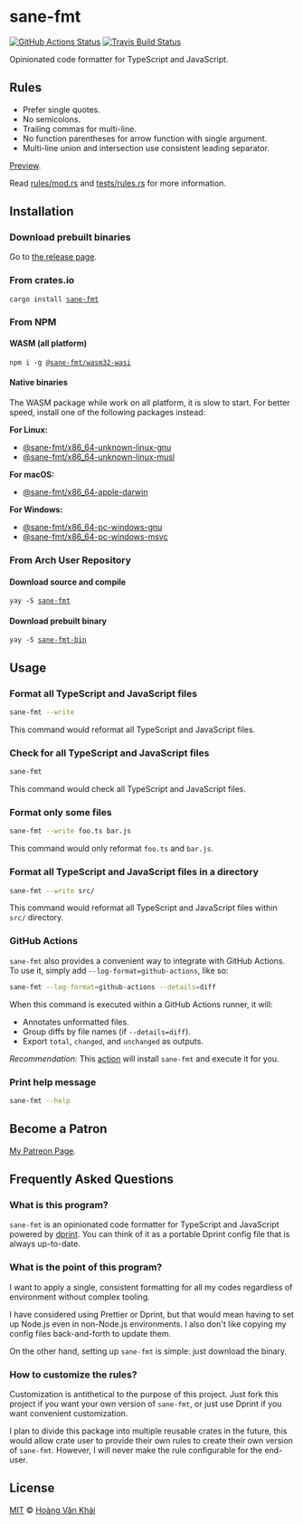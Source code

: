 # sane-fmt

[![GitHub Actions Status](https://github.com/KSXGitHub/sane-fmt/workflows/Test/badge.svg)](https://github.com/KSXGitHub/sane-fmt/actions)
[![Travis Build Status](https://travis-ci.org/KSXGitHub/sane-fmt.svg?branch=master)](https://travis-ci.org/KSXGitHub/sane-fmt)

Opinionated code formatter for TypeScript and JavaScript.

## Rules

* Prefer single quotes.
* No semicolons.
* Trailing commas for multi-line.
* No function parentheses for arrow function with single argument.
* Multi-line union and intersection use consistent leading separator.

[Preview](https://git.io/JflcU).

Read [rules/mod.rs](https://git.io/JflmV) and [tests/rules.rs](https://git.io/JflOp) for more information.

## Installation

### Download prebuilt binaries

Go to [the release page](https://github.com/KSXGitHub/sane-fmt/releases).

### From crates.io

<pre><code>cargo install <a href="https://crates.io/crates/sane-fmt">sane-fmt</a></code></pre>

### From NPM

#### WASM (all platform)

<pre><code>npm i -g <a href="https://www.npmjs.com/package/@sane-fmt/wasm32-wasi">@sane-fmt/wasm32-wasi</a></code></pre>

#### Native binaries

The WASM package while work on all platform, it is slow to start. For better speed, install one of the following packages instead:

**For Linux:**
  * [@sane-fmt/x86_64-unknown-linux-gnu](https://www.npmjs.com/package/@sane-fmt/x86_64-unknown-linux-gnu)
  * [@sane-fmt/x86_64-unknown-linux-musl](https://www.npmjs.com/package/@sane-fmt/x86_64-unknown-linux-musl)

**For macOS:**
  * [@sane-fmt/x86_64-apple-darwin](https://www.npmjs.com/package/@sane-fmt/x86_64-apple-darwin)

**For Windows:**
  * [@sane-fmt/x86_64-pc-windows-gnu](https://www.npmjs.com/package/@sane-fmt/x86_64-pc-windows-gnu)
  * [@sane-fmt/x86_64-pc-windows-msvc](https://www.npmjs.com/package/@sane-fmt/x86_64-pc-windows-msvc)

### From Arch User Repository

#### Download source and compile

<pre><code>yay -S <a href="https://aur.archlinux.org/packages/sane-fmt/">sane-fmt</a></code></pre>

#### Download prebuilt binary

<pre><code>yay -S <a href="https://aur.archlinux.org/packages/sane-fmt-bin/">sane-fmt-bin</a></code></pre>

## Usage

### Format all TypeScript and JavaScript files

```sh
sane-fmt --write
```

This command would reformat all TypeScript and JavaScript files.

### Check for all TypeScript and JavaScript files

```sh
sane-fmt
```

This command would check all TypeScript and JavaScript files.

### Format only some files

```sh
sane-fmt --write foo.ts bar.js
```

This command would only reformat `foo.ts` and `bar.js`.

### Format all TypeScript and JavaScript files in a directory

```sh
sane-fmt --write src/
```

This command would reformat all TypeScript and JavaScript files within `src/` directory.

### GitHub Actions

`sane-fmt` also provides a convenient way to integrate with GitHub Actions. To use it, simply add `--log-format=github-actions`, like so:

```sh
sane-fmt --log-format=github-actions --details=diff
```

When this command is executed within a GitHub Actions runner, it will:
* Annotates unformatted files.
* Group diffs by file names (if `--details=diff`).
* Export `total`, `changed`, and `unchanged` as outputs.

_Recommendation:_ This [action](https://github.com/KSXGitHub/github-actions-sane-fmt) will install `sane-fmt` and execute it for you.

### Print help message

```sh
sane-fmt --help
```

## Become a Patron

[My Patreon Page](https://patreon.com/khai96_).

## Frequently Asked Questions

### What is this program?

`sane-fmt` is an opinionated code formatter for TypeScript and JavaScript powered by [dprint](https://dprint.dev/). You can think of it as a portable Dprint config file that is always up-to-date.

### What is the point of this program?

I want to apply a single, consistent formatting for all my codes regardless of environment without complex tooling.

I have considered using Prettier or Dprint, but that would mean having to set up Node.js even in non-Node.js environments. I also don't like copying my config files back-and-forth to update them.

On the other hand, setting up `sane-fmt` is simple: just download the binary.

### How to customize the rules?

Customization is antithetical to the purpose of this project. Just fork this project if you want your own version of `sane-fmt`, or just use Dprint if you want convenient customization.

I plan to divide this package into multiple reusable crates in the future, this would allow crate user to provide their own rules to create their own version of `sane-fmt`. However, I will never make the rule configurable for the end-user.

## License

[MIT](https://git.io/Jflmx) © [Hoàng Văn Khải](https://github.com/KSXGitHub/)
